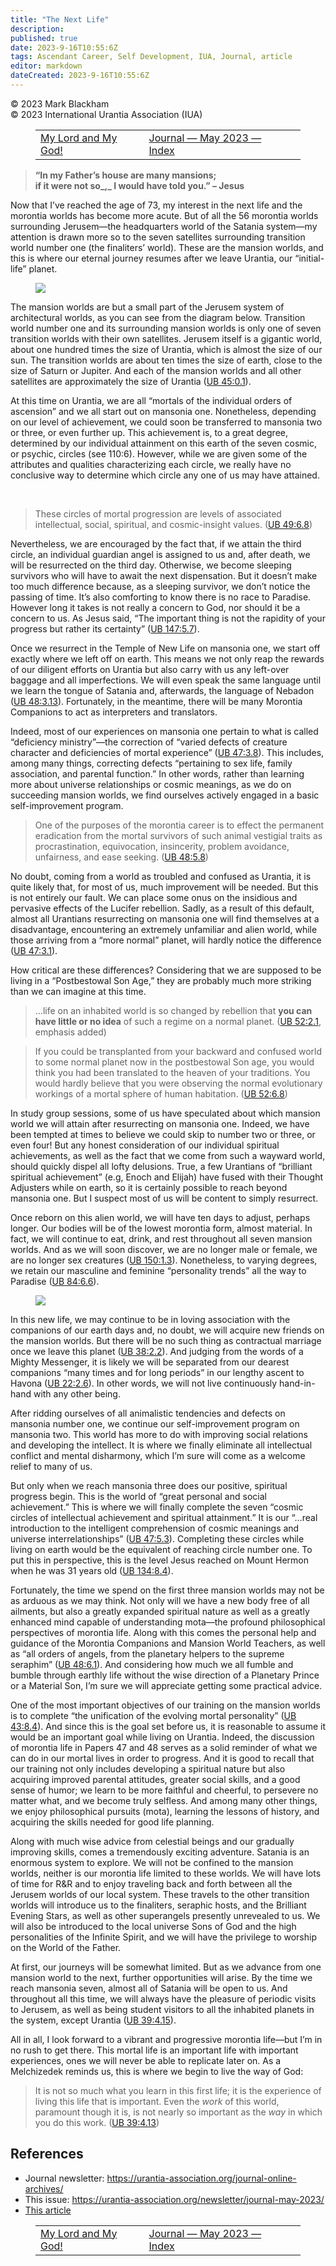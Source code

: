 ```yaml
---
title: "The Next Life"
description: 
published: true
date: 2023-9-16T10:55:6Z
tags: Ascendant Career, Self Development, IUA, Journal, article
editor: markdown
dateCreated: 2023-9-16T10:55:6Z
---
```


<p class="v-card v-sheet theme--light gray lighten-3 px-2">© 2023 Mark Blackham<br>© 2023 International Urantia Association (IUA)</p>
<figure class="table chapter-navigator">
  <table>
    <tbody>
      <tr>
        <td>
        <a href="/en/article/Christopher_Ross/my_lord_and_my_god">
          <span class="mdi mdi-arrow-left-drop-circle"></span><span class="pl-2">My Lord and My God!</span>
        </a>
        </td>
        <td>
        <a href="/en/index/articles_iua_journal#journal-may-2023">
          <span class="mdi mdi-book-open-variant"></span><span class="pl-2">Journal — May 2023 — Index</span>
        </a>
        </td>
        <td>
        </td>
      </tr>
    </tbody>
  </table>
</figure>


> **“In my Father’s house are many mansions;**  
> **if it were not so_,_ I would have told you.” – Jesus**

Now that I’ve reached the age of 73, my interest in the next life and the morontia worlds has become more acute. But of all the 56 morontia worlds surrounding Jerusem—the headquarters world of the Satania system—my attention is drawn more so to the seven satellites surrounding transition world number one (the finaliters’ world). These are the mansion worlds, and this is where our eternal journey resumes after we leave Urantia, our “initial-life” planet.

<figure id="Figure_1" class="image urantiapedia image-style-align-left">
<img src="/image/article/IUA_Journal/Jerusem-Planet-Sizes-434x706.jpg">
</figure>

The mansion worlds are but a small part of the Jerusem system of architectural worlds, as you can see from the diagram below. Transition world number one and its surrounding mansion worlds is only one of seven transition worlds with their own satellites. Jerusem itself is a gigantic world, about one hundred times the size of Urantia, which is almost the size of our sun. The transition worlds are about ten times the size of earth, close to the size of Saturn or Jupiter. And each of the mansion worlds and all other satellites are approximately the size of Urantia (<a id="a42_569"></a>[UB 45:0.1](/en/The_Urantia_Book/45#p0_1)).

At this time on Urantia, we are all “mortals of the individual orders of ascension” and we all start out on mansonia one. Nonetheless, depending on our level of achievement, we could soon be transferred to mansonia two or three, or even further up. This achievement is, to a great degree, determined by our individual attainment on this earth of the seven cosmic, or psychic, circles (see 110:6). However, while we are given some of the attributes and qualities characterizing each circle, we really have no conclusive way to determine which circle any one of us may have attained.

<br style="clear:both;"/>

> These circles of mortal progression are levels of associated intellectual, social, spiritual, and cosmic-insight values. (<a id="a48_124"></a>[UB 49:6.8](/en/The_Urantia_Book/49#p6_8))

Nevertheless, we are encouraged by the fact that, if we attain the third circle, an individual guardian angel is assigned to us and, after death, we will be resurrected on the third day. Otherwise, we become sleeping survivors who will have to await the next dispensation. But it doesn’t make too much difference because, as a sleeping survivor, we don’t notice the passing of time. It’s also comforting to know there is no race to Paradise. However long it takes is not really a concern to God, nor should it be a concern to us. As Jesus said, “The important thing is not the rapidity of your progress but rather its certainty” (<a id="a50_630"></a>[UB 147:5.7](/en/The_Urantia_Book/147#p5_7)).

Once we resurrect in the Temple of New Life on mansonia one, we start off exactly where we left off on earth. This means we not only reap the rewards of our diligent efforts on Urantia but also carry with us any left-over baggage and all imperfections. We will even speak the same language until we learn the tongue of Satania and, afterwards, the language of Nebadon (<a id="a52_369"></a>[UB 48:3.13](/en/The_Urantia_Book/48#p3_13)). Fortunately, in the meantime, there will be many Morontia Companions to act as interpreters and translators.

Indeed, most of our experiences on mansonia one pertain to what is called “deficiency ministry”—the correction of “varied defects of creature character and deficiencies of mortal experience” (<a id="a54_192"></a>[UB 47:3.8](/en/The_Urantia_Book/47#p3_8)). This includes, among many things, correcting defects “pertaining to sex life, family association, and parental function.” In other words, rather than learning more about universe relationships or cosmic meanings, as we do on succeeding mansion worlds, we find ourselves actively engaged in a basic self-improvement program.

> One of the purposes of the morontia career is to effect the permanent eradication from the mortal survivors of such animal vestigial traits as procrastination, equivocation, insincerity, problem avoidance, unfairness, and ease seeking. (<a id="a56_239"></a>[UB 48:5.8](/en/The_Urantia_Book/48#p5_8))

No doubt, coming from a world as troubled and confused as Urantia, it is quite likely that, for most of us, much improvement will be needed. But this is not entirely our fault. We can place some onus on the insidious and pervasive effects of the Lucifer rebellion. Sadly, as a result of this default, almost all Urantians resurrecting on mansonia one will find themselves at a disadvantage, encountering an extremely unfamiliar and alien world, while those arriving from a “more normal” planet, will hardly notice the difference (<a id="a58_530"></a>[UB 47:3.1](/en/The_Urantia_Book/47#p3_1)).

How critical are these differences? Considering that we are supposed to be living in a “Postbestowal Son Age,” they are probably much more striking than we can imagine at this time.

> …life on an inhabited world is so changed by rebellion that **you can have little or no idea** of such a regime on a normal planet. (<a id="a62_135"></a>[UB 52:2.1](/en/The_Urantia_Book/52#p2_1), emphasis added)

> If you could be transplanted from your backward and confused world to some normal planet now in the postbestowal Son age, you would think you had been translated to the heaven of your traditions. You would hardly believe that you were observing the normal evolutionary workings of a mortal sphere of human habitation. (<a id="a64_321"></a>[UB 52:6.8](/en/The_Urantia_Book/52#p6_8))

In study group sessions, some of us have speculated about which mansion world we will attain after resurrecting on mansonia one. Indeed, we have been tempted at times to believe we could skip to number two or three, or even four! But any honest consideration of our individual spiritual achievements, as well as the fact that we come from such a wayward world, should quickly dispel all lofty delusions. True, a few Urantians of “brilliant spiritual achievement” (e.g, Enoch and Elijah) have fused with their Thought Adjusters while on earth, so it is certainly possible to reach beyond mansonia one. But I suspect most of us will be content to simply resurrect.

Once reborn on this alien world, we will have ten days to adjust, perhaps longer. Our bodies will be of the lowest morontia form, almost material. In fact, we will continue to eat, drink, and rest throughout all seven mansion worlds. And as we will soon discover, we are no longer male or female, we are no longer sex creatures (<a id="a68_329"></a>[UB 150:1.3](/en/The_Urantia_Book/150#p1_3)). Nonetheless, to varying degrees, we retain our masculine and feminine “personality trends” all the way to Paradise (<a id="a68_491"></a>[UB 84:6.6](/en/The_Urantia_Book/84#p6_6)).

<figure id="Figure_2" class="image urantiapedia image-style-align-left">
<img src="/image/article/IUA_Journal/Mansions-450x706.jpg">
</figure>

In this new life, we may continue to be in loving association with the companions of our earth days and, no doubt, we will acquire new friends on the mansion worlds. But there will be no such thing as contractual marriage once we leave this planet (<a id="a74_249"></a>[UB 38:2.2](/en/The_Urantia_Book/38#p2_2)). And judging from the words of a Mighty Messenger, it is likely we will be separated from our dearest companions “many times and for long periods” in our lengthy ascent to Havona (<a id="a74_472"></a>[UB 22:2.6](/en/The_Urantia_Book/22#p2_6)). In other words, we will not live continuously hand-in-hand with any other being.

After ridding ourselves of all animalistic tendencies and defects on mansonia number one, we continue our self-improvement program on mansonia two. This world has more to do with improving social relations and developing the intellect. It is where we finally eliminate all intellectual conflict and mental disharmony, which I’m sure will come as a welcome relief to many of us.

But only when we reach mansonia three does our positive, spiritual progress begin. This is the world of “great personal and social achievement.” This is where we will finally complete the seven “cosmic circles of intellectual achievement and spiritual attainment.” It is our “…real introduction to the intelligent comprehension of cosmic meanings and universe interrelationships” (<a id="a78_381"></a>[UB 47:5.3](/en/The_Urantia_Book/47#p5_3)). Completing these circles while living on earth would be the equivalent of reaching circle number one. To put this in perspective, this is the level Jesus reached on Mount Hermon when he was 31 years old (<a id="a78_629"></a>[UB 134:8.4](/en/The_Urantia_Book/134#p8_4)).

Fortunately, the time we spend on the first three mansion worlds may not be as arduous as we may think. Not only will we have a new body free of all ailments, but also a greatly expanded spiritual nature as well as a greatly enhanced mind capable of understanding mota—the profound philosophical perspectives of morontia life. Along with this comes the personal help and guidance of the Morontia Companions and Mansion World Teachers, as well as “all orders of angels, from the planetary helpers to the supreme seraphim” (<a id="a80_522"></a>[UB 48:6.1](/en/The_Urantia_Book/48#p6_1)). And considering how much we all fumble and bumble through earthly life without the wise direction of a Planetary Prince or a Material Son, I’m sure we will appreciate getting some practical advice.

One of the most important objectives of our training on the mansion worlds is to complete “the unification of the evolving mortal personality” (<a id="a82_144"></a>[UB 43:8.4](/en/The_Urantia_Book/43#p8_4)). And since this is the goal set before us, it is reasonable to assume it would be an important goal while living on Urantia. Indeed, the discussion of morontia life in Papers 47 and 48 serves as a solid reminder of what we can do in our mortal lives in order to progress. And it is good to recall that our training not only includes developing a spiritual nature but also acquiring improved parental attitudes, greater social skills, and a good sense of humor; we learn to be more faithful and cheerful, to persevere no matter what, and we become truly selfless. And among many other things, we enjoy philosophical pursuits (mota), learning the lessons of history, and acquiring the skills needed for good life planning.
<br style="clear:both;"/>

Along with much wise advice from celestial beings and our gradually improving skills, comes a tremendously exciting adventure. Satania is an enormous system to explore. We will not be confined to the mansion worlds, neither is our morontia life limited to these worlds. We will have lots of time for R&R and to enjoy traveling back and forth between all the Jerusem worlds of our local system. These travels to the other transition worlds will introduce us to the finaliters, seraphic hosts, and the Brilliant Evening Stars, as well as other superangels presently unrevealed to us. We will also be introduced to the local universe Sons of God and the high personalities of the Infinite Spirit, and we will have the privilege to worship on the World of the Father.

At first, our journeys will be somewhat limited. But as we advance from one mansion world to the next, further opportunities will arise. By the time we reach mansonia seven, almost all of Satania will be open to us. And throughout all this time, we will always have the pleasure of periodic visits to Jerusem, as well as being student visitors to all the inhabited planets in the system, except Urantia (<a id="a87_404"></a>[UB 39:4.15](/en/The_Urantia_Book/39#p4_15)).

All in all, I look forward to a vibrant and progressive morontia life—but I’m in no rush to get there. This mortal life is an important life with important experiences, ones we will never be able to replicate later on. As a Melchizedek reminds us, this is where we begin to live the way of God:

> It is not so much what you learn in this first life; it is the experience of living this life that is important. Even the _work_ of this world, paramount though it is, is not nearly so important as the _way_ in which you do this work. (<a id="a91_238"></a>[UB 39:4.13](/en/The_Urantia_Book/39#p4_13))




## References

- Journal newsletter: https://urantia-association.org/journal-online-archives/
- This issue: https://urantia-association.org/newsletter/journal-may-2023/
- [This article](https://urantia-association.org/the-next-life)

<figure class="table chapter-navigator">
  <table>
    <tbody>
      <tr>
        <td>
        <a href="/en/article/Christopher_Ross/my_lord_and_my_god">
          <span class="mdi mdi-arrow-left-drop-circle"></span><span class="pl-2">My Lord and My God!</span>
        </a>
        </td>
        <td>
        <a href="/en/index/articles_iua_journal#journal-may-2023">
          <span class="mdi mdi-book-open-variant"></span><span class="pl-2">Journal — May 2023 — Index</span>
        </a>
        </td>
        <td>
        </td>
      </tr>
    </tbody>
  </table>
</figure>
